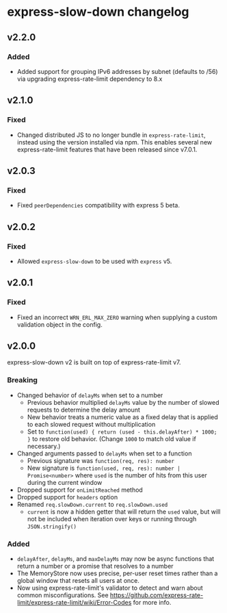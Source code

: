 # express-slow-down changelog

## v2.2.0

### Added

- Added support for grouping IPv6 addresses by subnet (defaults to /56) via
  upgrading express-rate-limit dependency to 8.x

## v2.1.0

### Fixed

- Changed distributed JS to no longer bundle in `express-rate-limit`, instead
  using the version installed via npm. This enables several new
  express-rate-limit features that have been released since v7.0.1.

## v2.0.3

### Fixed

- Fixed `peerDependencies` compatibility with express 5 beta.

## v2.0.2

### Fixed

- Allowed `express-slow-down` to be used with `express` v5.

## v2.0.1

### Fixed

- Fixed an incorrect `WRN_ERL_MAX_ZERO` warning when supplying a custom
  validation object in the config.

## v2.0.0

express-slow-down v2 is built on top of express-rate-limit v7.

### Breaking

- Changed behavior of `delayMs` when set to a number
  - Previous behavior multiplied `delayMs` value by the number of slowed
    requests to determine the delay amount
  - New behavior treats a numeric value as a fixed delay that is applied to each
    slowed request without multiplication
  - Set to `function(used) { return (used - this.delayAfter) * 1000; }` to
    restore old behavior. (Change `1000` to match old value if necessary.)
- Changed arguments passed to `delayMs` when set to a function
  - Previous signature was `function(req, res): number`
  - New signature is `function(used, req, res): number | Promise<number>` where
    `used` is the number of hits from this user during the current window
- Dropped support for `onLimitReached` method
- Dropped support for `headers` option
- Renamed `req.slowDown.current` to `req.slowDown.used`
  - `current` is now a hidden getter that will return the `used` value, but will
    not be included when iteration over keys or running through
    `JSON.stringify()`

### Added

- `delayAfter`, `delayMs`, and `maxDelayMs` may now be async functions that
  return a number or a promise that resolves to a number
- The MemoryStore now uses precise, per-user reset times rather than a global
  window that resets all users at once.
- Now using express-rate-limit's validator to detect and warn about common
  misconfigurations. See
  https://github.com/express-rate-limit/express-rate-limit/wiki/Error-Codes for
  more info.
